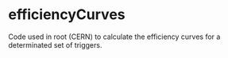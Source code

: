 # efficiencyCurves
Code used in root (CERN) to calculate the efficiency curves for a determinated set of triggers.
